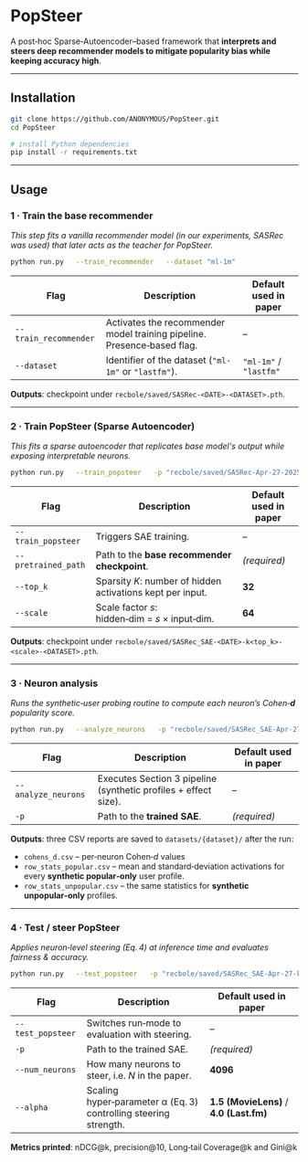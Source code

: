 # PopSteer

A post‑hoc Sparse‑Autoencoder–based framework that **interprets and steers deep recommender models to mitigate popularity bias while keeping accuracy high**.

---

## Installation


```bash
git clone https://github.com/ANONYMOUS/PopSteer.git
cd PopSteer

# install Python dependencies
pip install -r requirements.txt
```

<!-- ## Dataset preparation

PopSteer follows the common **5‑core sequential splits** used in the paper (MovieLens‑1M and Last.fm‑1K). If you place the raw files in `data/` with the usual RecBole naming convention, the helper scripts will preprocess them automatically the first time you run a command. -->

---

## Usage

### 1 · Train the base recommender

*This step fits a vanilla recommender model (in our experiments, SASRec was used) that later acts as the teacher for PopSteer.*

```bash
python run.py   --train_recommender   --dataset "ml-1m" 
```

| Flag                  | Description                                                  | Default used in paper  |
| --------------------- | ------------------------------------------------------------ | ---------------------- |
| `--train_recommender` | Activates the recommender model training pipeline. Presence‑based flag. | –                      |
| `--dataset`           | Identifier of the dataset (`"ml-1m"` or `"lastfm"`).         | `"ml-1m"` / `"lastfm"` |

**Outputs**: checkpoint under `recbole/saved/SASRec-<DATE>-<DATASET>.pth`.

---

### 2 · Train PopSteer (Sparse Autoencoder)

*This fits a sparse autoencoder that replicates base model's output while exposing interpretable neurons.*

```bash
python run.py   --train_popsteer   -p "recbole/saved/SASRec-Apr-27-2025-ml-1m.pth"   --top_k 32    --scale 64
```

| Flag                      | Description                                                | Default used in paper |
| ------------------------- | ---------------------------------------------------------- | --------------------- |
| `--train_popsteer`        | Triggers SAE training.                                     | –                     |
| `--pretrained_path` | Path to the **base recommender checkpoint**.                    | *(required)*          |
| `--top_k`                 | Sparsity *K*: number of hidden activations kept per input. | **32**                |
| `--scale`                 | Scale factor *s*: hidden‑dim = *s* × input‑dim.            | **64**                |


**Outputs**: checkpoint under `recbole/saved/SASRec_SAE-<DATE>-k<top_k>-<scale>-<DATASET>.pth`.

---

### 3 · Neuron analysis

*Runs the synthetic‑user probing routine to compute each neuron’s Cohen‑**d** popularity score.*

```bash
python run.py   --analyze_neurons   -p "recbole/saved/SASRec_SAE-Apr-27-k32-64-ml-1m.pth"
```

| Flag                | Description                                                     | Default used in paper       |
| ------------------- | --------------------------------------------------------------- | --------------------------- |
| `--analyze_neurons` | Executes Section 3 pipeline (synthetic profiles + effect size). | –                           |
| `-p`                | Path to the **trained SAE**.                                    | *(required)*                |


**Outputs**: three CSV reports are saved to `datasets/{dataset}/` after the run:

- `cohens_d.csv` – per‑neuron Cohen‑*d* values
- `row_stats_popular.csv` – mean and standard‑deviation activations for every **synthetic popular‑only** user profile.
- `row_stats_unpopular.csv` – the same statistics for **synthetic unpopular‑only** profiles.

---

### 4 · Test / steer PopSteer

*Applies neuron‑level steering (Eq. 4) at inference time and evaluates fairness & accuracy.*

```bash
python run.py   --test_popsteer   -p "recbole/saved/SASRec_SAE-Apr-27-k32-64-ml-1m.pth"   --num_neurons 4096   --alpha 1.5          # recommended for MovieLens; use 4.0 for Last.fm
```

| Flag              | Description                                                      | Default used in paper                   |
| ----------------- | ---------------------------------------------------------------- | --------------------------------------- |
| `--test_popsteer` | Switches run‑mode to evaluation with steering.                   | –                                       |
| `-p`              | Path to the trained SAE.                                         | *(required)*                            |
| `--num_neurons`   | How many neurons to steer, i.e. *N* in the paper. | **4096** |
| `--alpha`         | Scaling hyper‑parameter α (Eq. 3) controlling steering strength. | **1.5 (MovieLens)** / **4.0 (Last.fm)** |

**Metrics printed**: nDCG@k, precision@10, Long‑tail Coverage@k and Gini@k

